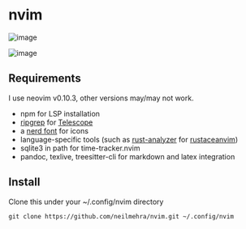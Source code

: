 # nvim
![image](https://files.catbox.moe/qfdxug.png)

![image](https://files.catbox.moe/c0nsbi.png)

## Requirements
I use neovim v0.10.3, other versions may/may not work.

- npm for LSP installation
- [ripgrep](https://github.com/BurntSushi/ripgrep) for [Telescope](https://github.com/nvim-telescope/telescope.nvim)
- a [nerd font](https://github.com/ryanoasis/nerd-fonts) for icons
- language-specific tools (such as [rust-analyzer](https://rust-analyzer.github.io/) for [rustaceanvim](https://github.com/mrcjkb/rustaceanvim))
- sqlite3 in path for time-tracker.nvim
- pandoc, texlive, treesitter-cli for markdown and latex integration


## Install
Clone this under your ~/.config/nvim directory

```
git clone https://github.com/neilmehra/nvim.git ~/.config/nvim
```
